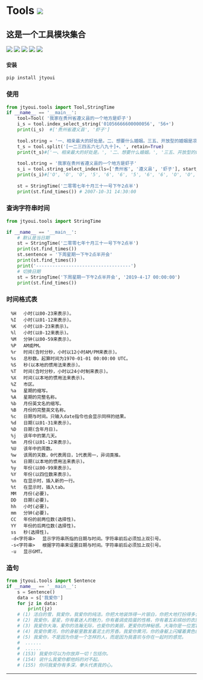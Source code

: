 # **Tools** [![](https://gitee.com/tyoui/logo/raw/master/logo/photolog.png)][1]

## 这是一个工具模块集合
[![](https://img.shields.io/badge/个人网站-jtyoui-yellow.com.svg)][1]
[![](https://img.shields.io/badge/Python-3.7-green.svg)]()
[![](https://img.shields.io/badge/BlogWeb-Tyoui-bule.svg)][1]
[![](https://img.shields.io/badge/Email-jtyoui@qq.com-red.svg)]()
[![](https://img.shields.io/badge/工具-Tools-black.svg)]()


#### 安装
    pip install jtyoui


### 使用
```python
from jtyoui.tools import Tool,StringTime
if __name__ == '__main__':
    tool=Tool( '我家在贵州省遵义县的一个地方是虾子')
    i_s = tool.index_select_string('01056666600000056', '56+')
    print(i_s)  #['贵州省遵义县', '虾子']
    
    tool.string = '一、相亲最大的好处是。二、想要什么婚姻。三五、开放型的婚姻是凉鞋。三、'
    t_s = tool.split('[一二三四五六七八九十]+、', retain=True)
    print(t_s)#['一、相亲最大的好处是。', '二、想要什么婚姻。', '三五、开放型的婚姻是凉鞋。', '三、']
    
    tool.string = '我家在贵州省遵义县的一个地方是虾子'
    s_i = tool.string_select_index(ls=['贵州省', '遵义县', '虾子'], start_name='5', end_name='6')
    print(s_i)#['O', 'O', 'O', '5', '6', '6', '5', '6', '6', 'O', 'O', 'O', 'O', 'O', 'O', '5', '6']
     
    st = StringTime('二零零七年十月三十一号下午2点半')
    print(st.find_times()) # 2007-10-31 14:30:00
```

### 查询字符串时间
```python
from jtyoui.tools import StringTime

if __name__ == '__main__':
    # 默认是当日期
    st = StringTime('二零零七年十月三十一号下午2点半')
    print(st.find_times())
    st.sentence = '下周星期一下午2点半开会'
    print(st.find_times())
    print('-----------------------------------')
    # 切换日期
    st = StringTime('下周星期一下午2点半开会', '2019-4-17 00:00:00')
    print(st.find_times())

```


### 时间格式表
    　%H 　小时(以00-23来表示)。
    　%I 　小时(以01-12来表示)。
    　%K 　小时(以0-23来表示)。
    　%l 　小时(以0-12来表示)。
    　%M 　分钟(以00-59来表示)。
    　%P 　AM或PM。
    　%r 　时间(含时分秒，小时以12小时AM/PM来表示)。
    　%s 　总秒数。起算时间为1970-01-01 00:00:00 UTC。
    　%S 　秒(以本地的惯用法来表示)。
    　%T 　时间(含时分秒，小时以24小时制来表示)。
    　%X 　时间(以本地的惯用法来表示)。
    　%Z 　市区。
    　%a 　星期的缩写。
    　%A 　星期的完整名称。
    　%b 　月份英文名的缩写。
    　%B 　月份的完整英文名称。
    　%c 　日期与时间。只输入date指令也会显示同样的结果。
    　%d 　日期(以01-31来表示)。
    　%D 　日期(含年月日)。
    　%j 　该年中的第几天。
    　%m 　月份(以01-12来表示)。
    　%U 　该年中的周数。
    　%w 　该周的天数，0代表周日，1代表周一，异词类推。
    　%x 　日期(以本地的惯用法来表示)。
    　%y 　年份(以00-99来表示)。
    　%Y 　年份(以四位数来表示)。
    　%n 　在显示时，插入新的一行。
    　%t 　在显示时，插入tab。
    　MM 　月份(必要)。
    　DD 　日期(必要)。
    　hh 　小时(必要)。
    　mm 　分钟(必要)。
    　CC 　年份的前两位数(选择性)。
    　YY 　年份的后两位数(选择性)。
    　ss 　秒(选择性)。
    　-d<字符串> 　显示字符串所指的日期与时间。字符串前后必须加上双引号。
    　-s<字符串> 　根据字符串来设置日期与时间。字符串前后必须加上双引号。
    　-u 　显示GMT。

### 造句
```python
from jtyoui.tools import Sentence
if __name__ == '__main__':
    s = Sentence()
    data = s['我爱你']
    for jz in data:
        print(jz)
    # (1) 洁白的雪，我爱你，我爱你的纯洁。你把大地装饰得一片银白，你把大地打扮得多么美丽。
    # (2) 我爱你，星星，你有着迷人的魅力，你有着调皮捣蛋的性格，你有着五彩缤纷的衣服。
    # (3) 我爱你大海，爱你的浩瀚无际，也爱你的美丽，更爱你的神秘感。大海你是一位宽容的母亲。大海，你的宽容大度，是我们学习的榜样。
    # (4) 我爱你黄河，你的身躯里散发着泥土的芳香。我爱你黄河，你的身躯上闪耀着黄色的光芒。我爱你黄河，你的脉搏如此强壮，震撼着华夏儿女的心房。我爱你黄河，你的浩瀚与日月同辉，在我心中激荡。zaojv.com
    # (5) 我爱你，不是因为你是一个怎样的人，而是因为我喜欢与你在一起时的感觉。
    #  ......
    #  ......
    # (153) 我爱你可以为你放弃一切！包括你。
    # (154) 说什么我爱你都他妈的对不起。
    # (155) 你问我爱你有多深，拳头代表我的心。

```

***
[1]: https://blog.jtyoui.com